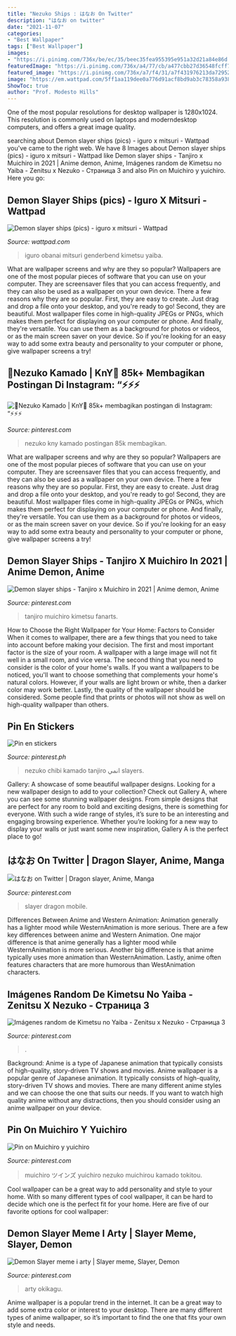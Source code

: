 ```yaml
---
title: "Nezuko Ships : はなお On Twitter"
description: "はなお on twitter"
date: "2021-11-07"
categories:
- "Best Wallpaper"
tags: ["Best Wallpaper"]
images:
- "https://i.pinimg.com/736x/be/ec/35/beec35fea955395e951a32d21a84e86d.jpg"
featuredImage: "https://i.pinimg.com/736x/a4/77/cb/a477cbb27d36548fcff7677d5ff6f12f.jpg"
featured_image: "https://i.pinimg.com/736x/a7/f4/31/a7f431976213da7295222d3885aeec18.jpg"
image: "https://em.wattpad.com/5ff1aa119dee0a776d91acf8bd9ab3c78358a938/68747470733a2f2f73332e616d617a6f6e6177732e636f6d2f776174747061642d6d656469612d736572766963652f53746f7279496d6167652f47684842633434703568457159673d3d2d34382e313565643566386462386136346338393836333535323737313033372e6a7067?s=fit&amp;w=720&amp;h=720"
ShowToc: true
author: "Prof. Modesto Hills"
---
```



One of the most popular resolutions for desktop wallpaper is 1280x1024. This resolution is commonly used on laptops and moderndesktop computers, and offers a great image quality.

	

		
searching about Demon slayer ships (pics) - iguro x mitsuri - Wattpad you've came to the right web. We have 8 Images about Demon slayer ships (pics) - iguro x mitsuri - Wattpad like Demon slayer ships - Tanjiro x Muichiro in 2021 | Anime demon, Anime, Imágenes random de Kimetsu no Yaiba - Zenitsu x Nezuko - Страница 3 and also Pin on Muichiro y yuichiro. Here you go:
		
    
## Demon Slayer Ships (pics) - Iguro X Mitsuri - Wattpad

<img loading=lazy src="https://em.wattpad.com/5ff1aa119dee0a776d91acf8bd9ab3c78358a938/68747470733a2f2f73332e616d617a6f6e6177732e636f6d2f776174747061642d6d656469612d736572766963652f53746f7279496d6167652f47684842633434703568457159673d3d2d34382e313565643566386462386136346338393836333535323737313033372e6a7067?s=fit&amp;w=720&amp;h=720" onerror="this.onerror=null;this.src='https://tse2.mm.bing.net/th?id=OIP.CWyaIyjL61xEJRdaMwmx5gHaK7&amp;pid=15.1';" alt="Demon slayer ships (pics) - iguro x mitsuri - Wattpad">

_Source: wattpad.com_

>iguro obanai mitsuri genderbend kimetsu yaiba. 

	

What are wallpaper screens and why are they so popular?
Wallpapers are one of the most popular pieces of software that you can use on your computer. They are screensaver files that you can access frequently, and they can also be used as a wallpaper on your own device. There a few reasons why they are so popular. First, they are easy to create. Just drag and drop a file onto your desktop, and you're ready to go! Second, they are beautiful. Most wallpaper files come in high-quality JPEGs or PNGs, which makes them perfect for displaying on your computer or phone. And finally, they're versatile. You can use them as a background for photos or videos, or as the main screen saver on your device. So if you're looking for an easy way to add some extra beauty and personality to your computer or phone, give wallpaper screens a try!

    
## 🌸Nezuko Kamado | KnY🌸 85k+ Membagikan Postingan Di Instagram: “⚡⚡⚡

<img loading=lazy src="https://i.pinimg.com/736x/0f/43/76/0f4376615528c537a5728b574ea7651c.jpg" onerror="this.onerror=null;this.src='https://tse4.mm.bing.net/th?id=OIP.B_wauEysNs7BX9A5k1IAyAHaHa&amp;pid=15.1';" alt="🌸Nezuko Kamado | KnY🌸 85k+ membagikan postingan di Instagram: “⚡⚡⚡">

_Source: pinterest.com_

>nezuko kny kamado postingan 85k membagikan. 

	

What are wallpaper screens and why are they so popular?
Wallpapers are one of the most popular pieces of software that you can use on your computer. They are screensaver files that you can access frequently, and they can also be used as a wallpaper on your own device. There a few reasons why they are so popular. First, they are easy to create. Just drag and drop a file onto your desktop, and you're ready to go! Second, they are beautiful. Most wallpaper files come in high-quality JPEGs or PNGs, which makes them perfect for displaying on your computer or phone. And finally, they're versatile. You can use them as a background for photos or videos, or as the main screen saver on your device. So if you're looking for an easy way to add some extra beauty and personality to your computer or phone, give wallpaper screens a try!

    
## Demon Slayer Ships - Tanjiro X Muichiro In 2021 | Anime Demon, Anime

<img loading=lazy src="https://i.pinimg.com/736x/be/ec/35/beec35fea955395e951a32d21a84e86d.jpg" onerror="this.onerror=null;this.src='https://tse4.mm.bing.net/th?id=OIP.ZZi8xFSmlNzJ38dMsn2h0wHaKq&amp;pid=15.1';" alt="Demon slayer ships - Tanjiro x Muichiro in 2021 | Anime demon, Anime">

_Source: pinterest.com_

>tanjiro muichiro kimetsu fanarts. 

	

How to Choose the Right Wallpaper for Your Home: Factors to Consider
When it comes to wallpaper, there are a few things that you need to take into account before making your decision. The first and most important factor is the size of your room. A wallpaper with a large image will not fit well in a small room, and vice versa. 
The second thing that you need to consider is the color of your home's walls. If you want a wallpapers to be noticed, you'll want to choose something that complements your home's natural colors. However, if your walls are light brown or white, then a darker color may work better. 
Lastly, the quality of the wallpaper should be considered. Some people find that prints or photos will not show as well on high-quality wallpaper than others.

    
## Pin En Stickers

<img loading=lazy src="https://i.pinimg.com/736x/b4/72/81/b47281594850ac6901c5448a87f9c2ac.jpg" onerror="this.onerror=null;this.src='https://tse2.mm.bing.net/th?id=OIP.shOmKVHxf5xIMN7CslFpygHaJ3&amp;pid=15.1';" alt="Pin en stickers">

_Source: pinterest.ph_

>nezuko chibi kamado tanjiro انمي slayers. 

	

Gallery: A showcase of some beautiful wallpaper designs.
Looking for a new wallpaper design to add to your collection? Check out Gallery A, where you can see some stunning wallpaper designs. From simple designs that are perfect for any room to bold and exciting designs, there is something for everyone. With such a wide range of styles, it’s sure to be an interesting and engaging browsing experience. Whether you’re looking for a new way to display your walls or just want some new inspiration, Gallery A is the perfect place to go!





	
	
    
## はなお On Twitter | Dragon Slayer, Anime, Manga

<img loading=lazy src="https://i.pinimg.com/736x/a7/f4/31/a7f431976213da7295222d3885aeec18.jpg" onerror="this.onerror=null;this.src='https://tse3.mm.bing.net/th?id=OIP.P-bkceY_L0VttHmi6CQ8VgHaNO&amp;pid=15.1';" alt="はなお on Twitter | Dragon slayer, Anime, Manga">

_Source: pinterest.com_

>slayer dragon mobile. 

	

Differences Between Anime and Western Animation: Animation generally has a lighter mood while WesternAnimation is more serious.
There are a few key differences between anime and Western Animation. One major difference is that anime generally has a lighter mood while WesternAnimation is more serious. Another big difference is that anime typically uses more animation than WesternAnimation. Lastly, anime often features characters that are more humorous than WestAnimation characters.

    
## Imágenes Random De Kimetsu No Yaiba - Zenitsu X Nezuko - Страница 3

<img loading=lazy src="https://i.pinimg.com/736x/54/2a/fe/542afeacfd7cc1de272b4bd79cffccac.jpg" onerror="this.onerror=null;this.src='https://tse1.mm.bing.net/th?id=OIP.XUnArfI1oFwBDDqMCavNGwHaKu&amp;pid=15.1';" alt="Imágenes random de Kimetsu no Yaiba - Zenitsu x Nezuko - Страница 3">

_Source: pinterest.com_

>. 

	

Background: Anime is a type of Japanese animation that typically consists of high-quality, story-driven TV shows and movies.
Anime wallpaper is a popular genre of Japanese animation. It typically consists of high-quality, story-driven TV shows and movies. There are many different anime styles and we can choose the one that suits our needs. If you want to watch high quality anime without any distractions, then you should consider using an anime wallpaper on your device.

    
## Pin On Muichiro Y Yuichiro

<img loading=lazy src="https://i.pinimg.com/736x/a4/77/cb/a477cbb27d36548fcff7677d5ff6f12f.jpg" onerror="this.onerror=null;this.src='https://tse4.mm.bing.net/th?id=OIP.-vHM-RXQOz9iznksk3lLBgHaFl&amp;pid=15.1';" alt="Pin on Muichiro y yuichiro">

_Source: pinterest.com_

>muichiro ツインズ yuichiro nezuko muichirou kamado tokitou. 

	

Cool wallpaper can be a great way to add personality and style to your home. With so many different types of cool wallpaper, it can be hard to decide which one is the perfect fit for your home. Here are five of our favorite options for cool wallpaper: 

    
## Demon Slayer Meme I Arty | Slayer Meme, Slayer, Demon

<img loading=lazy src="https://i.pinimg.com/736x/d9/1c/4c/d91c4c542a90844245bcc592b44bc646.jpg" onerror="this.onerror=null;this.src='https://tse1.mm.bing.net/th?id=OIP.JsLXPeIPi8gb-F_OQKELrQHaH-&amp;pid=15.1';" alt="Demon Slayer meme i arty | Slayer meme, Slayer, Demon">

_Source: pinterest.com_

>arty okikagu. 

	

Anime wallpaper is a popular trend in the internet. It can be a great way to add some extra color or interest to your desktop. There are many different types of anime wallpaper, so it’s important to find the one that fits your own style and needs.

